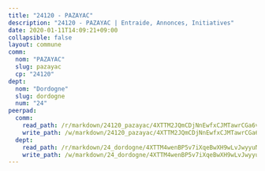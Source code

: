 ```yaml
---
title: "24120 - PAZAYAC"
description: "24120 - PAZAYAC | Entraide, Annonces, Initiatives"
date: 2020-01-11T14:09:21+09:00
collapsible: false
layout: commune
comm:
  nom: "PAZAYAC"
  slug: pazayac
  cp: "24120"
dept:
  nom: "Dordogne"
  slug: dordogne
  num: "24"
peerpad:
  comm:
    read_path: /r/markdown/24120_pazayac/4XTTM2JQmCDjNnEwfxCJMTawrCGa6vd2sHeZ58n3FrsnL7RBa
    write_path: /w/markdown/24120_pazayac/4XTTM2JQmCDjNnEwfxCJMTawrCGa6vd2sHeZ58n3FrsnL7RBa-K3TgUsv4fYf4EWRkcULVaXRaaejgkDjbUZvYiwUfQ89XRgQbd8bdiy9Ne6PGL9wWkJmXTPmsyivkZ2w7SxfDZ1BZCRLoW6qdLmuijvJ6nXKnuj7WJQ7rdUUh6UsdJmZgJNnwNTpp
  dept:
    read_path: /r/markdown/24_dordogne/4XTTM4wenBP5v7iXqeBwXH9wLvJwyyuNKzLxRyGzSZXmCuzgg
    write_path: /w/markdown/24_dordogne/4XTTM4wenBP5v7iXqeBwXH9wLvJwyyuNKzLxRyGzSZXmCuzgg-K3TgUusQQUSAmJPXozCTSBeqjqksxkVWGVxtHwEFrs5RuocQr8weKG2oQg7MVeg2F9Hhv7ggtBiBU8D9pdXEPa9M67VU3BzgAG9BCtQw3VY3Xcxk2YSegk3iUXMkpicGxxJr7mWp
---
```


